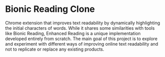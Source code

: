 # Bionic Reading Clone
Chrome extension that improves text readability by dynamically highlighting the initial characters of words. While it shares some similarities with tools like Bionic Reading, Enhanced Reading is a unique implementation developed entirely from scratch. The main goal of this project is to explore and experiment with different ways of improving online text readability and not to replicate or replace any existing products.


